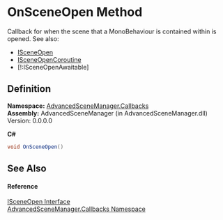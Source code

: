 # OnSceneOpen Method


Callback for when the scene that a MonoBehaviour is contained within is opened. See also: <ul><li><a href="T_AdvancedSceneManager_Callbacks_ISceneOpen">ISceneOpen</a></li><li><a href="T_AdvancedSceneManager_Callbacks_ISceneOpenCoroutine">ISceneOpenCoroutine</a></li><li>[!:ISceneOpenAwaitable]</li></ul>





## Definition
**Namespace:** <a href="N_AdvancedSceneManager_Callbacks">AdvancedSceneManager.Callbacks</a>  
**Assembly:** AdvancedSceneManager (in AdvancedSceneManager.dll) Version: 0.0.0.0

**C#**
``` C#
void OnSceneOpen()
```



## See Also


#### Reference
<a href="T_AdvancedSceneManager_Callbacks_ISceneOpen">ISceneOpen Interface</a>  
<a href="N_AdvancedSceneManager_Callbacks">AdvancedSceneManager.Callbacks Namespace</a>  
